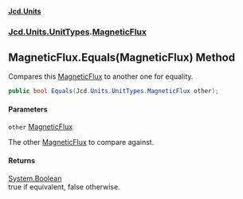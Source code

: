 #### [Jcd.Units](index.md 'index')
### [Jcd.Units.UnitTypes](Jcd.Units.UnitTypes.md 'Jcd.Units.UnitTypes').[MagneticFlux](Jcd.Units.UnitTypes.MagneticFlux.md 'Jcd.Units.UnitTypes.MagneticFlux')

## MagneticFlux.Equals(MagneticFlux) Method

Compares this [MagneticFlux](Jcd.Units.UnitTypes.MagneticFlux.md 'Jcd.Units.UnitTypes.MagneticFlux') to another one for equality.

```csharp
public bool Equals(Jcd.Units.UnitTypes.MagneticFlux other);
```
#### Parameters

<a name='Jcd.Units.UnitTypes.MagneticFlux.Equals(Jcd.Units.UnitTypes.MagneticFlux).other'></a>

`other` [MagneticFlux](Jcd.Units.UnitTypes.MagneticFlux.md 'Jcd.Units.UnitTypes.MagneticFlux')

The other [MagneticFlux](Jcd.Units.UnitTypes.MagneticFlux.md 'Jcd.Units.UnitTypes.MagneticFlux') to compare against.

#### Returns
[System.Boolean](https://docs.microsoft.com/en-us/dotnet/api/System.Boolean 'System.Boolean')  
true if equivalent, false otherwise.